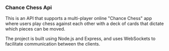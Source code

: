 ### Chance Chess Api

This is an API that supports a multi-player online "Chance Chess" app where users play chess against each other with a deck of cards that dictate which pieces can be moved.

The project is built using Node.js and Express, and uses WebSockets to facilitate communication between the clients.


